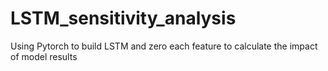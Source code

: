 # LSTM_sensitivity_analysis
Using Pytorch to build LSTM and zero each feature to calculate the impact of model results
